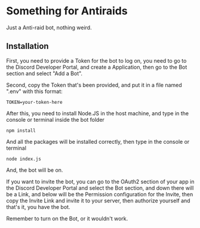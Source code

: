 # Something for Antiraids
Just a Anti-raid bot, nothing weird.

## Installation

First, you need to provide a Token for the bot to log on, you need to go to the Discord Developer Portal, and create a Application, then go to the Bot section and select "Add a Bot".

Second, copy the Token that's been provided, and put it in a file named ".env" with this format:
```
TOKEN=your-token-here
```

After this, you need to install Node.JS in the host machine, and type in the console or terminal inside the bot folder
```
npm install
```

And all the packages will be installed correctly, then type in the console or terminal
```
node index.js
```

And, the bot will be on.

If you want to invite the bot, you can go to the OAuth2 section of your app in the Discord Developer Portal and select the Bot section, and down there will be a Link, and below will be the Permission configuration for the Invite, then copy the Invite Link and invite it to your server, then authorize yourself and that's it, you have the bot.

Remember to turn on the Bot, or it wouldn't work.
